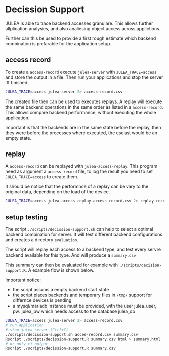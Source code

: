 # Decission Support

JULEA is able to trace backend accesses granulare. This allows further
allplication analysies, and also analiesing object access across applictions.

Further can this be used to provide a first rough estimate which backend combination
is prefarable for the application setup.

## access record

To create a `access-record` execute `julea-server` with `JULEA_TRACE=access` and
store the output in a file.
Then run your applications and stop the server iff finished.

```sh
JULEA_TRACE=access julea-server 2> access-record.csv
```

The created file then can be used to executes replays.
A replay will execute the same backend operations in the same order as listed
in a `access-record`. This allows compare backend performance, without
executing the whole application.

Important is that the backends are in the same state before the replay, then they
were before the processes where executed, the eseiast would be an empty state.

## replay

A `access-record` can be replayed with `julea-access-replay`. This program
need as argument a `access-record` file, to log the result you need to set
`JULEA_TRACE=access` to create them.

It should be notice that the performnce of a replay can be vary to the original
data, depending on the load of the device.

```sh
JULEA_TRACE=access julea-access-replay access-record.csv 2> replay-record.csv
```

## setup testing

The script `./scripts/decission-support.sh`  can help to select a optimal backend
combination for server. 
It will test different backend configurations and creates a directory `evaluation`.

The script will replay each access to a backend type, and test every servre
backend available for this type. And will produce a `summary.csv`

This summary can then be evaluated for example with `./scripts/decision-support.R`.
A example flow is shown below.

Important notice:
* the script assums a empty backend start state
* the script places backends and temporary files in `/tmp/` support for differnce devices is pending
* a mysql/mariadb instance must be provided, with the user julea_user, pw: julea_pw which needs access to the database julea_db

```sh
JULEA_TRACE=access julea-server 2> access-record.csv
# run application
# stop julea-server (Ctrl+C)
./scripts/decission-support.sh acces-record.csv summary.csv
Rscript ./scripts/decission-support.R summary.csv html > summary.html
# or only ci output
Rscript ./scripts/decission-support.R summary.csv
```


